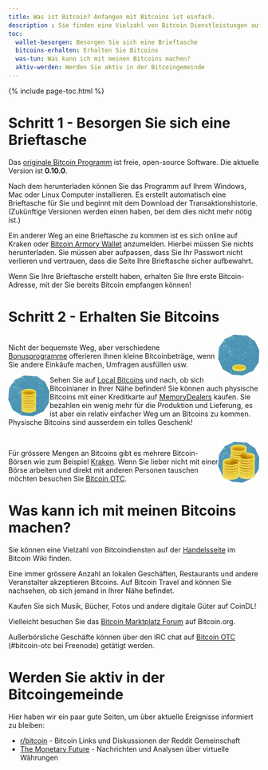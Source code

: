 ```yaml
---
title: Was ist Bitcoin? Anfangen mit Bitcoins ist einfach.
description : Sie finden eine Vielzahl von Bitcoin Dienstleistungen auf der Bitcoin Wiki.
toc:
  wallet-besorgen: Besorgen Sie sich eine Brieftasche
  bitcoins-erhalten: Erhalten Sie Bitcoins
  was-tun: Was kann ich mit meinen Bitcoins machen?
  aktiv-werden: Werden Sie aktiv in der Bitcoingemeinde
---
```


{% include page-toc.html %}

<h1 id="wallet-besorgen">Schritt 1 - Besorgen Sie sich eine Brieftasche</h1>
<p>Das <a href="https://bitcoin.org/de/waehlen-sie-ihre-wallet">originale Bitcoin Programm</a> ist freie, open-source Software. Die aktuelle Version ist <strong>0.10.0</strong>.

<p>Nach dem herunterladen können Sie das Programm auf Ihrem  Windows, Mac oder Linux Computer installieren. Es erstellt automatisch eine Brieftasche für Sie und beginnt mit dem Download der Transaktionshistorie. (Zukünftige Versionen werden einen haben, bei dem dies nicht mehr nötig ist.)<p>
<p>Ein anderer Weg an eine Brieftasche zu kommen ist es sich online auf Kraken oder <a href="https://www.bitcoinarmory.com">Bitcoin Armory Wallet</a> anzumelden. Hierbei müssen Sie nichts herunterladen. Sie müssen aber aufpassen, dass Sie Ihr Passwort nicht verlieren und vertrauen, dass die Seite Ihre Brieftasche sicher aufbewahrt.</p>
<p>Wenn Sie Ihre Brieftasche erstellt haben, erhalten Sie Ihre erste Bitcoin-Adresse, mit der Sie bereits Bitcoin empfangen können!</p>
<h1 id="bitcoins-erhalten">Schritt 2 - Erhalten Sie Bitcoins</h1>
<img src="/images/amount_few.png" align="right" alt="Small amount of coins"/>
<p><br>Nicht der bequemste Weg, aber verschiedene <a href="https://en.bitcoin.it/wiki/Bonus_Programs">Bonusprogramme</a> offerieren Ihnen kleine Bitcoinbeträge, wenn Sie andere Einkäufe machen, Umfragen ausfüllen usw.<p>
<img src="/images/amount_some.png" align="left" alt="Medium amount of coins"/>
<p>Sehen Sie auf <a href="http://www.runtogold.com/localbitcoins">Local Bitcoins</a> und nach, ob sich Bitcoinianer in Ihrer Nähe befinden! Sie können auch physische Bitcoins mit einer Kreditkarte auf <a href="http://www.memorydealers.com/bieq.htm">MemoryDealers</a> kaufen. Sie bezahlen ein wenig mehr für die Produktion und Lieferung, es ist aber ein relativ einfacher Weg um an Bitcoins zu kommen. Physische Bitcoins sind ausserdem ein tolles Geschenk!</p>
<br>
<img src="/images/amount_lots.png" align="right" alt="Large amount of coins"/>
<p>Für grössere Mengen an Bitcoins gibt es mehrere Bitcoin-Börsen wie zum Beispiel <a href="https://www.kraken.com/">Kraken</a>. Wenn Sie lieber nicht mit einer Börse arbeiten und direkt mit anderen Personen tauschen möchten besuchen Sie <a href="http://bitcoin-otc.com/">Bitcoin OTC</a>.</p>
<h1 id="was-tun">Was kann ich mit meinen Bitcoins machen?</h1>
<p>Sie können eine Vielzahl von Bitcoindiensten auf der <a href="https://en.bitcoin.it/wiki/Trade">Handelsseite</a> im Bitcoin Wiki finden.<p>Eine immer grössere Anzahl an lokalen Geschäften, Restaurants und andere Veranstalter akzeptieren Bitcoins. Auf Bitcoin Travel and können Sie nachsehen, ob sich jemand in Ihrer Nähe befindet.
<p>Kaufen Sie sich Musik, Bücher, Fotos und andere digitale Güter auf CoinDL!</p>
<p>Vielleicht besuchen Sie das <a href="https://bitcointalk.org/index.php?board=5.0">Bitcoin Marktplatz Forum</a> auf Bitcoin.org.</p>
<p>Außerbörsliche Geschäfte können über den IRC chat auf <a href="http://bitcoin-otc.com/">Bitcoin OTC</a> (#bitcoin-otc bei Freenode) getätigt werden.</p>

<h1 id="aktiv-werden">Werden Sie aktiv in der Bitcoingemeinde</h1>
<p>Hier haben wir ein paar gute Seiten, um über aktuelle Ereignisse informiert zu bleiben:
<ul>
  <li><a href="https://www.reddit.com/r/bitcoin">r/bitcoin</a> - Bitcoin Links und Diskussionen der Reddit Gemeinschaft</li>
  <li><a href="http://themonetaryfuture.blogspot.com/">The Monetary Future</a> - Nachrichten und Analysen über virtuelle Währungen</li>
</ul>
